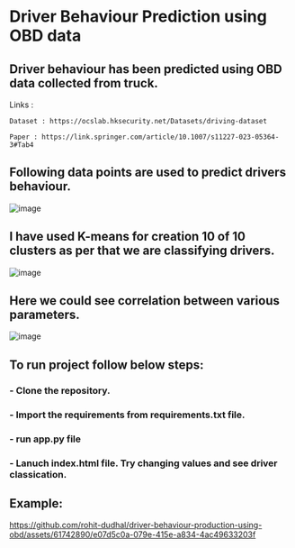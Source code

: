 # **Driver Behaviour Prediction using OBD data**

## Driver behaviour has been predicted using OBD data collected from truck.

  Links : 

    Dataset : https://ocslab.hksecurity.net/Datasets/driving-dataset

    Paper : https://link.springer.com/article/10.1007/s11227-023-05364-3#Tab4

## Following data points are used to predict drivers behaviour.

![image](https://github.com/rohit-dudhal/driver-behaviour-production-using-obd/assets/61742890/15268e2c-ed14-4bb0-861f-6d5353d574aa)


## I have used K-means for creation 10 of 10 clusters as per that we are classifying drivers.

![image](https://github.com/rohit-dudhal/driver-behaviour-production-using-obd/assets/61742890/e30c7205-01ee-456b-bc84-ec2db48916ba)

## Here we could see correlation between various parameters.

![image](https://github.com/rohit-dudhal/driver-behaviour-production-using-obd/assets/61742890/86854eaa-4e71-4c90-adaa-29051f7cd3df)

## To run project follow below steps:
  ### - Clone the repository.
  ### - Import the requirements from requirements.txt file.
  ### - run app.py file
  ### - Lanuch index.html file. Try changing values and see driver classication.

## Example:

https://github.com/rohit-dudhal/driver-behaviour-production-using-obd/assets/61742890/e07d5c0a-079e-415e-a834-4ac49633203f

